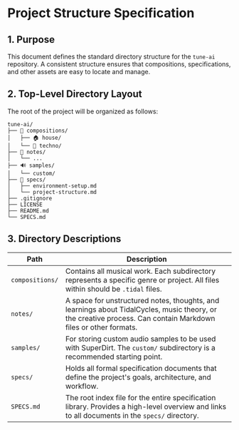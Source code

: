 # Project Structure Specification

## 1. Purpose

This document defines the standard directory structure for the `tune-ai` repository. A consistent structure ensures that compositions, specifications, and other assets are easy to locate and manage.

## 2. Top-Level Directory Layout

The root of the project will be organized as follows:

```
tune-ai/
├── 🎵 compositions/
│   ├── 🏠 house/
│   └── 🤖 techno/
├── 📝 notes/
│   └── ...
├── 🔊 samples/
│   └── custom/
├── 📜 specs/
│   ├── environment-setup.md
│   └── project-structure.md
├── .gitignore
├── LICENSE
├── README.md
└── SPECS.md
```

## 3. Directory Descriptions

| Path | Description |
|---|---|
| `compositions/` | Contains all musical work. Each subdirectory represents a specific genre or project. All files within should be `.tidal` files. |
| `notes/` | A space for unstructured notes, thoughts, and learnings about TidalCycles, music theory, or the creative process. Can contain Markdown files or other formats. |
| `samples/` | For storing custom audio samples to be used with SuperDirt. The `custom/` subdirectory is a recommended starting point. |
| `specs/` | Holds all formal specification documents that define the project's goals, architecture, and workflow. |
| `SPECS.md` | The root index file for the entire specification library. Provides a high-level overview and links to all documents in the `specs/` directory. 